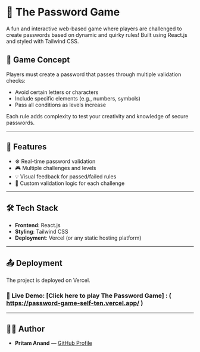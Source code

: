 # 🔐 The Password Game

A fun and interactive web-based game where players are challenged to create passwords based on dynamic and quirky rules! Built using React.js and styled with Tailwind CSS.

## 🧠 Game Concept

Players must create a password that passes through multiple validation checks:
- Avoid certain letters or characters
- Include specific elements (e.g., numbers, symbols)
- Pass all conditions as levels increase

Each rule adds complexity to test your creativity and knowledge of secure passwords.

---

## 🚀 Features

- ⚙️ Real-time password validation
- 🎮 Multiple challenges and levels
- 💡 Visual feedback for passed/failed rules
- 🧩 Custom validation logic for each challenge

---

## 🛠️ Tech Stack

- **Frontend**: React.js
- **Styling**: Tailwind CSS
- **Deployment**: Vercel (or any static hosting platform)

---

## 📤 Deployment

The project is deployed on Vercel.

### 🔗 Live Demo: [Click here to play The Password Game] : ( https://password-game-self-ten.vercel.app/ )

---

## 👨‍💻 Author

- **Pritam Anand** — [GitHub Profile](https://github.com/Pritam7847)
